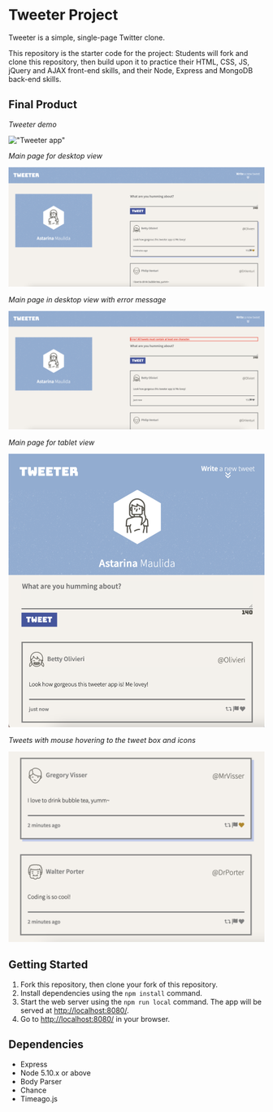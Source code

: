 # Tweeter Project

Tweeter is a simple, single-page Twitter clone.

This repository is the starter code for the project: Students will fork and clone this repository, then build upon it to practice their HTML, CSS, JS, jQuery and AJAX front-end skills, and their Node, Express and MongoDB back-end skills.

## Final Product

*Tweeter demo*

!["Tweeter app"](https://github.com/astarinamaulida/tweeter/blob/master/docs/tweet-demo.gif)


*Main page for desktop view*

!["Tweet Desktop View"](https://github.com/astarinamaulida/tweeter/blob/master/docs/tweet-desktopview.png)


*Main page in desktop view with error message*

!["Tweet Error Message"](https://github.com/astarinamaulida/tweeter/blob/master/docs/tweet-error.png)


*Main page for tablet view*

!["Tweet Tablet View"](https://github.com/astarinamaulida/tweeter/blob/master/docs/tweet-tabletview.png)


*Tweets with mouse hovering to the tweet box and icons*

!["Tweets"](https://github.com/astarinamaulida/tweeter/blob/master/docs/tweets.png)

## Getting Started

1. Fork this repository, then clone your fork of this repository.
2. Install dependencies using the `npm install` command.
3. Start the web server using the `npm run local` command. The app will be served at <http://localhost:8080/>.
4. Go to <http://localhost:8080/> in your browser.

## Dependencies

- Express
- Node 5.10.x or above
- Body Parser
- Chance
- Timeago.js